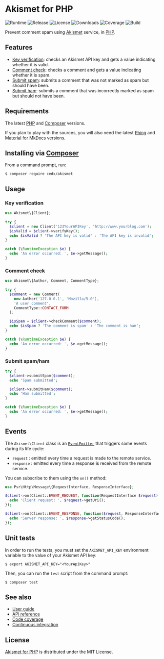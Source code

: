 # Akismet for PHP
![Runtime](https://img.shields.io/badge/php-%3E%3D7.1-brightgreen.svg) ![Release](https://img.shields.io/packagist/v/cedx/akismet.svg) ![License](https://img.shields.io/packagist/l/cedx/akismet.svg) ![Downloads](https://img.shields.io/packagist/dt/cedx/akismet.svg) ![Coverage](https://coveralls.io/repos/github/cedx/akismet.php/badge.svg) ![Build](https://travis-ci.org/cedx/akismet.php.svg)

Prevent comment spam using [Akismet](https://akismet.com) service, in [PHP](https://secure.php.net).

## Features
- [Key verification](https://akismet.com/development/api/#verify-key): checks an Akismet API key and gets a value indicating whether it is valid.
- [Comment check](https://akismet.com/development/api/#comment-check): checks a comment and gets a value indicating whether it is spam.
- [Submit spam](https://akismet.com/development/api/#submit-spam): submits a comment that was not marked as spam but should have been.
- [Submit ham](https://akismet.com/development/api/#submit-ham): submits a comment that was incorrectly marked as spam but should not have been.

## Requirements
The latest [PHP](https://secure.php.net) and [Composer](https://getcomposer.org) versions.

If you plan to play with the sources, you will also need the latest [Phing](https://www.phing.info) and [Material for MkDocs](https://squidfunk.github.io/mkdocs-material) versions.

## Installing via [Composer](https://getcomposer.org)
From a command prompt, run:

```shell
$ composer require cedx/akismet
```

## Usage

### Key verification

```php
use Akismet\{Client};

try {
  $client = new Client('123YourAPIKey', 'http://www.yourblog.com');
  $isValid = $client->verifyKey();
  echo $isValid ? 'The API key is valid' : 'The API key is invalid';
}

catch (\RuntimeException $e) {
  echo 'An error occurred: ', $e->getMessage();
}
```

### Comment check

```php
use Akismet\{Author, Comment, CommentType};

try {
  $comment = new Comment(
    new Author('127.0.0.1', 'Mozilla/5.0'),
    'A user comment',
    CommentType::CONTACT_FORM
  );

  $isSpam = $client->checkComment($comment);
  echo $isSpam ? 'The comment is spam' : 'The comment is ham';
}

catch (\RuntimeException $e) {
  echo 'An error occurred: ', $e->getMessage();
}
```

### Submit spam/ham

```php
try {
  $client->submitSpam($comment);
  echo 'Spam submitted';

  $client->submitHam($comment);
  echo 'Ham submitted';
}

catch (\RuntimeException $e) {
  echo 'An error occurred: ', $e->getMessage();
}
```

## Events
The `Akismet\Client` class is an [`EventEmitter`](https://github.com/igorw/evenement/blob/master/src/Evenement/EventEmitterInterface.php) that triggers some events during its life cycle:

- `request` : emitted every time a request is made to the remote service.
- `response` : emitted every time a response is received from the remote service.

You can subscribe to them using the `on()` method:

```php
use Psr\Http\Message\{RequestInterface, ResponseInterface};

$client->on(Client::EVENT_REQUEST, function(RequestInterface $request) {
  echo 'Client request: ', $request->getUri();
});

$client->on(Client::EVENT_RESPONSE, function($request, ResponseInterface $response) {
  echo 'Server response: ', $response->getStatusCode();
});
```

## Unit tests
In order to run the tests, you must set the `AKISMET_API_KEY` environment variable to the value of your Akismet API key:

```shell
$ export AKISMET_API_KEY="<YourApiKey>"
```

Then, you can run the `test` script from the command prompt:

```shell
$ composer test
```

## See also
- [User guide](https://cedx.github.io/akismet.php)
- [API reference](https://cedx.github.io/akismet.php/api)
- [Code coverage](https://coveralls.io/github/cedx/akismet.php)
- [Continuous integration](https://travis-ci.org/cedx/akismet.php)

## License
[Akismet for PHP](https://cedx.github.io/akismet.php) is distributed under the MIT License.
